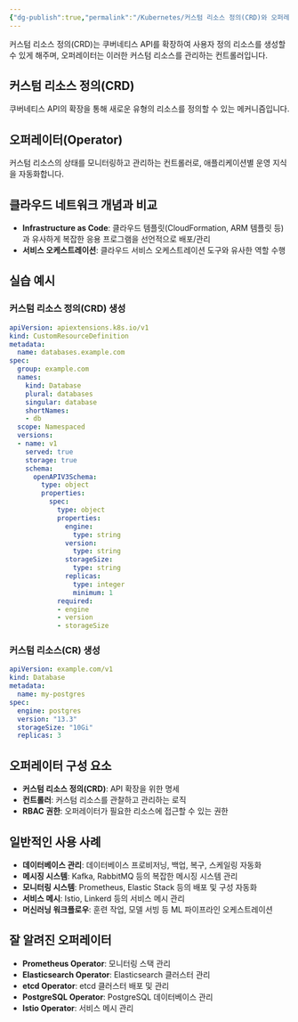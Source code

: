 ```yaml
---
{"dg-publish":true,"permalink":"/Kubernetes/커스텀 리소스 정의(CRD)와 오퍼레이터/"}
---
```




커스텀 리소스 정의(CRD)는 쿠버네티스 API를 확장하여 사용자 정의 리소스를 생성할 수 있게 해주며, 오퍼레이터는 이러한 커스텀 리소스를 관리하는 컨트롤러입니다.

## 커스텀 리소스 정의(CRD)

쿠버네티스 API의 확장을 통해 새로운 유형의 리소스를 정의할 수 있는 메커니즘입니다.

## 오퍼레이터(Operator)

커스텀 리소스의 상태를 모니터링하고 관리하는 컨트롤러로, 애플리케이션별 운영 지식을 자동화합니다.

## 클라우드 네트워크 개념과 비교

- **Infrastructure as Code**: 클라우드 템플릿(CloudFormation, ARM 템플릿 등)과 유사하게 복잡한 응용 프로그램을 선언적으로 배포/관리
- **서비스 오케스트레이션**: 클라우드 서비스 오케스트레이션 도구와 유사한 역할 수행

## 실습 예시

### 커스텀 리소스 정의(CRD) 생성

```yaml
apiVersion: apiextensions.k8s.io/v1
kind: CustomResourceDefinition
metadata:
  name: databases.example.com
spec:
  group: example.com
  names:
    kind: Database
    plural: databases
    singular: database
    shortNames:
    - db
  scope: Namespaced
  versions:
  - name: v1
    served: true
    storage: true
    schema:
      openAPIV3Schema:
        type: object
        properties:
          spec:
            type: object
            properties:
              engine:
                type: string
              version:
                type: string
              storageSize:
                type: string
              replicas:
                type: integer
                minimum: 1
            required:
            - engine
            - version
            - storageSize
```

### 커스텀 리소스(CR) 생성

```yaml
apiVersion: example.com/v1
kind: Database
metadata:
  name: my-postgres
spec:
  engine: postgres
  version: "13.3"
  storageSize: "10Gi"
  replicas: 3
```

## 오퍼레이터 구성 요소

- **커스텀 리소스 정의(CRD)**: API 확장을 위한 명세
- **컨트롤러**: 커스텀 리소스를 관찰하고 관리하는 로직
- **RBAC 권한**: 오퍼레이터가 필요한 리소스에 접근할 수 있는 권한

## 일반적인 사용 사례

- **데이터베이스 관리**: 데이터베이스 프로비저닝, 백업, 복구, 스케일링 자동화
- **메시징 시스템**: Kafka, RabbitMQ 등의 복잡한 메시징 시스템 관리
- **모니터링 시스템**: Prometheus, Elastic Stack 등의 배포 및 구성 자동화
- **서비스 메시**: Istio, Linkerd 등의 서비스 메시 관리
- **머신러닝 워크플로우**: 훈련 작업, 모델 서빙 등 ML 파이프라인 오케스트레이션

## 잘 알려진 오퍼레이터

- **Prometheus Operator**: 모니터링 스택 관리
- **Elasticsearch Operator**: Elasticsearch 클러스터 관리
- **etcd Operator**: etcd 클러스터 배포 및 관리
- **PostgreSQL Operator**: PostgreSQL 데이터베이스 관리
- **Istio Operator**: 서비스 메시 관리